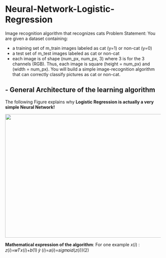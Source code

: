 # Neural-Network-Logistic-Regression
Image recognition algorithm that recognizes cats
Problem Statement: You are given a dataset containing:

- a training set of m_train images labeled as cat (y=1) or non-cat (y=0)
- a test set of m_test images labeled as cat or non-cat
- each image is of shape (num_px, num_px, 3) where 3 is for the 3 channels (RGB). Thus, each image is square (height = num_px) and (width = num_px).
You will build a simple image-recognition algorithm that can correctly classify pictures as cat or non-cat.

## - General Architecture of the learning algorithm ##

The following Figure explains why **Logistic Regression is actually a very simple Neural Network!**

<img src="https://i1.wp.com/www.maolintu.com/wp-content/uploads/2018/02/LogReg_kiank.png?fit=1036%2C804&ssl=1" style="width:650px;height:400px;">

**Mathematical expression of the algorithm**:
For one example  𝑥(𝑖) :
𝑧(𝑖)=𝑤𝑇𝑥(𝑖)+𝑏(1)
𝑦̂ (𝑖)=𝑎(𝑖)=𝑠𝑖𝑔𝑚𝑜𝑖𝑑(𝑧(𝑖))(2)

